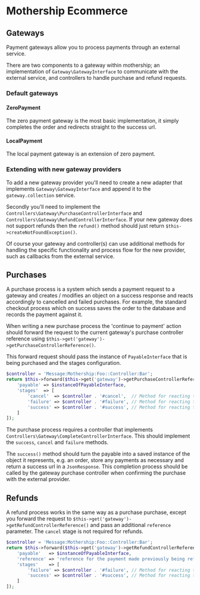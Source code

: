 Mothership Ecommerce
====================

Gateways
--------

Payment gateways allow you to process payments through an external service.

There are two components to a gateway within mothership; an implementation of `Gateway\GatewayInterface` to communicate with the external service, and controllers to handle purchase and refund requests.

### Default gateways

#### ZeroPayment

The zero payment gateway is the most basic implementation, it simply completes the order and redirects straight to the success url.

#### LocalPayment

The local payment gateway is an extension of zero payment.

### Extending with new gateway providers

To add a new gateway provider you'll need to create a new adapter that implements `Gateway\GatewayInterface` and append it to the `gateway.collection` service.

Secondly you'll need to implement the `Controllers\Gateway\PurchaseControllerInterface` and `Controllers\Gateway\RefundControllerInterface`. If your new gateway does not support refunds then the `refund()` method should just return `$this->createNotFoundException()`.

Of course your gateway and controller(s) can use additional methods for handling the specific functionality and process flow for the new provider, such as callbacks from the external service.


Purchases
--------

A purchase process is a system which sends a payment request to a gateway and creates / modifies an object on a success response and reacts accordingly to cancelled and failed purchases. For example, the standard checkout process which on success saves the order to the database and records the payment against it.

When writing a new purchase process the 'continue to payment' action should forward the request to the current gateway's purchase controller reference using `$this->get('gateway')->getPurchaseControllerReference()`.

This forward request should pass the instance of `PayableInterface` that is being purchased and the stages configuration.

```php
$controller = 'Message:Mothership:Foo::Controller:Bar';
return $this->forward($this->get('gateway')->getPurchaseControllerReference(), [
    'payable' => $instanceOfPayableInterface,
    'stages'  => [
        'cancel'  => $controller . '#cancel',  // Method for reacting to cancelled purchases
        'failure' => $controller . '#failure', // Method for reacting to failed purchases
        'success' => $controller . '#success', // Method for reacting to successful purchases
    ]
]);
```

The purchase process requires a controller that implements `Controllers\Gateway\CompleteControllerInterface`. This should implement the `success`, `cancel` and `failure` methods.

The `success()` method should turn the payable into a saved instance of the object it represents, e.g. an order, store any payments as necessary and return a success url in a `JsonResponse`. This completion process should be called by the gateway purchase controller when confirming the purchase with the external provider.


Refunds
-------

A refund process works in the same way as a purchase purchase, except you forward the request to `$this->get('gateway')->getRefundControllerReference()` and pass an additional `reference` parameter. The `cancel` stage is not required for refunds.

```php
$controller = 'Message:Mothership:Foo::Controller:Bar';
return $this->forward($this->get('gateway')->getRefundControllerReference(), [
    'payable'   => $instanceOfPayableInterface,
    'reference' => 'reference for the payment made previously being refunded',
    'stages'    => [
        'failure' => $controller . '#failure', // Method for reacting to failed refunds
        'success' => $controller . '#success', // Method for reacting to successful refunds
    ]
]);
```